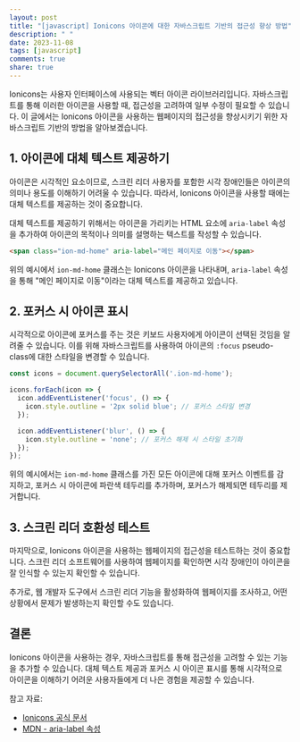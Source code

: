 ```yaml
---
layout: post
title: "[javascript] Ionicons 아이콘에 대한 자바스크립트 기반의 접근성 향상 방법"
description: " "
date: 2023-11-08
tags: [javascript]
comments: true
share: true
---
```


Ionicons는 사용자 인터페이스에 사용되는 벡터 아이콘 라이브러리입니다. 자바스크립트를 통해 이러한 아이콘을 사용할 때, 접근성을 고려하여 일부 수정이 필요할 수 있습니다. 이 글에서는 Ionicons 아이콘을 사용하는 웹페이지의 접근성을 향상시키기 위한 자바스크립트 기반의 방법을 알아보겠습니다.

## 1. 아이콘에 대체 텍스트 제공하기

아이콘은 시각적인 요소이므로, 스크린 리더 사용자를 포함한 시각 장애인들은 아이콘의 의미나 용도를 이해하기 어려울 수 있습니다. 따라서, Ionicons 아이콘을 사용할 때에는 대체 텍스트를 제공하는 것이 중요합니다. 

대체 텍스트를 제공하기 위해서는 아이콘을 가리키는 HTML 요소에 `aria-label` 속성을 추가하여 아이콘의 목적이나 의미를 설명하는 텍스트를 작성할 수 있습니다.

```html
<span class="ion-md-home" aria-label="메인 페이지로 이동"></span>
```

위의 예시에서 `ion-md-home` 클래스는 Ionicons 아이콘을 나타내며, `aria-label` 속성을 통해 "메인 페이지로 이동"이라는 대체 텍스트를 제공하고 있습니다.

## 2. 포커스 시 아이콘 표시

시각적으로 아이콘에 포커스를 주는 것은 키보드 사용자에게 아이콘이 선택된 것임을 알려줄 수 있습니다. 이를 위해 자바스크립트를 사용하여 아이콘의 `:focus` pseudo-class에 대한 스타일을 변경할 수 있습니다.

```javascript
const icons = document.querySelectorAll('.ion-md-home');

icons.forEach(icon => {
  icon.addEventListener('focus', () => {
    icon.style.outline = '2px solid blue'; // 포커스 스타일 변경
  });

  icon.addEventListener('blur', () => {
    icon.style.outline = 'none'; // 포커스 해제 시 스타일 초기화
  });
});
```

위의 예시에서는 `ion-md-home` 클래스를 가진 모든 아이콘에 대해 포커스 이벤트를 감지하고, 포커스 시 아이콘에 파란색 테두리를 추가하며, 포커스가 해제되면 테두리를 제거합니다.

## 3. 스크린 리더 호환성 테스트

마지막으로, Ionicons 아이콘을 사용하는 웹페이지의 접근성을 테스트하는 것이 중요합니다. 스크린 리더 소프트웨어를 사용하여 웹페이지를 확인하면 시각 장애인이 아이콘을 잘 인식할 수 있는지 확인할 수 있습니다.

추가로, 웹 개발자 도구에서 스크린 리더 기능을 활성화하여 웹페이지를 조사하고, 어떤 상황에서 문제가 발생하는지 확인할 수도 있습니다.

## 결론

Ionicons 아이콘을 사용하는 경우, 자바스크립트를 통해 접근성을 고려할 수 있는 기능을 추가할 수 있습니다. 대체 텍스트 제공과 포커스 시 아이콘 표시를 통해 시각적으로 아이콘을 이해하기 어려운 사용자들에게 더 나은 경험을 제공할 수 있습니다.

참고 자료:
- [Ionicons 공식 문서](https://ionicons.com/)
- [MDN - aria-label 속성](https://developer.mozilla.org/ko/docs/Web/Accessibility/ARIA/ARIA_Techniques/Using_the_aria-label_attribute)